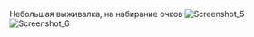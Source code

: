 Небольшая выживалка, на набирание очков
![Screenshot_5](https://user-images.githubusercontent.com/52578529/165850293-7924dac4-a29a-48cb-8d79-1c34f63d2f80.png)
![Screenshot_6](https://user-images.githubusercontent.com/52578529/165850299-74b2e440-0078-4e79-b2d2-f3b49d17df3c.png)
